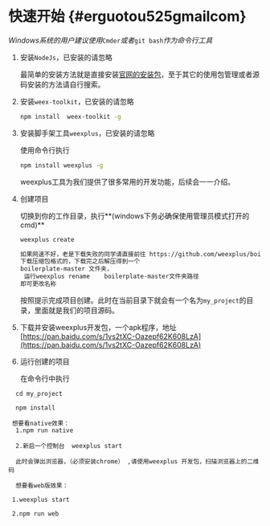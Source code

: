 # 快速开始 {#erguotou525gmailcom}

_Windows系统的用户建议使用_`Cmder`_或者_`git bash`_作为命令行工具_

1. 安装`NodeJs`，已安装的请忽略

   最简单的安装方法就是直接安装[官网的安装包](https://nodejs.org/en/download/)，至于其它的使用包管理或者源码安装的方法请自行搜索。

2. 安装`weex-toolkit`，已安装的请忽略

   ```bash
   npm install  weex-toolkit -g
   ```

3. 安装脚手架工具`weexplus`，已安装的请忽略

   使用命令行执行

   ```bash
   npm install weexplus -g
   ```

   weexplus工具为我们提供了很多常用的开发功能，后续会一一介绍。

4. 创建项目

   切换到你的工作目录，执行**\(windows下务必确保使用管理员模式打开的cmd\)**

   ```bash
   weexplus create 

   如果网速不好，老是下载失败的同学请直接前往 https://github.com/weexplus/boilerplate，
   下载压缩包格式的，下载完之后解压得到一个
   boilerplate-master 文件夹， 
    运行weexplus rename    boilerplate-master文件夹路径
   即可更改名称
   ```

   按照提示完成项目创建。此时在当前目录下就会有一个名为`my_project`的目录，里面就是我们的项目源码。

5. 下载并安装weexplus开发包，一个apk程序，地址 [https://pan.baidu.com/s/1vs2tXC-Oazepf62K608LzA](https://pan.baidu.com/s/1vs2tXC-Oazepf62K608LzA)

6. 运行创建的项目

   在命令行中执行

```
  cd my_project

  npm install

 想要看native效果：
  1.npm run native

  2.新启一个控制台  weexplus start

  此时会弹出浏览器，（必须安装chrome） ,请使用weexplus 开发包，扫描浏览器上的二维码

  想要看web版效果：

 1.weexplus start

 2.npm run web
```



